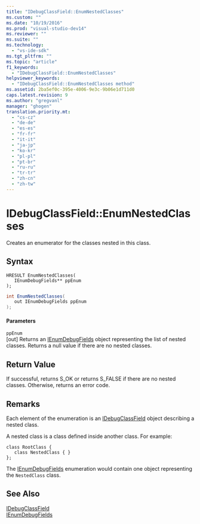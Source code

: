 ```yaml
---
title: "IDebugClassField::EnumNestedClasses"
ms.custom: ""
ms.date: "10/19/2016"
ms.prod: "visual-studio-dev14"
ms.reviewer: ""
ms.suite: ""
ms.technology: 
  - "vs-ide-sdk"
ms.tgt_pltfrm: ""
ms.topic: "article"
f1_keywords: 
  - "IDebugClassField::EnumNestedClasses"
helpviewer_keywords: 
  - "IDebugClassField::EnumNestedClasses method"
ms.assetid: 2ba5ef0c-395e-4006-9e3c-9b06e1d711d0
caps.latest.revision: 9
ms.author: "gregvanl"
manager: "ghogen"
translation.priority.mt: 
  - "cs-cz"
  - "de-de"
  - "es-es"
  - "fr-fr"
  - "it-it"
  - "ja-jp"
  - "ko-kr"
  - "pl-pl"
  - "pt-br"
  - "ru-ru"
  - "tr-tr"
  - "zh-cn"
  - "zh-tw"
---
```

# IDebugClassField::EnumNestedClasses
Creates an enumerator for the classes nested in this class.  
  
## Syntax  
  
```cpp#  
HRESULT EnumNestedClasses(   
   IEnumDebugFields** ppEnum  
);  
```  
  
```c#  
int EnumNestedClasses(  
   out IEnumDebugFields ppEnum  
);  
```  
  
#### Parameters  
 `ppEnum`  
 [out] Returns an [IEnumDebugFields](../../../extensibility/debugger/reference/ienumdebugfields.md) object representing the list of nested classes. Returns a null value if there are no nested classes.  
  
## Return Value  
 If successful, returns S_OK or returns S_FALSE if there are no nested classes. Otherwise, returns an error code.  
  
## Remarks  
 Each element of the enumeration is an [IDebugClassField](../../../extensibility/debugger/reference/idebugclassfield.md) object describing a nested class.  
  
 A nested class is a class defined inside another class. For example:  
  
```  
class RootClass {  
   class NestedClass { }  
};  
```  
  
 The [IEnumDebugFields](../../../extensibility/debugger/reference/ienumdebugfields.md) enumeration would contain one object representing the `NestedClass` class.  
  
## See Also  
 [IDebugClassField](../../../extensibility/debugger/reference/idebugclassfield.md)   
 [IEnumDebugFields](../../../extensibility/debugger/reference/ienumdebugfields.md)